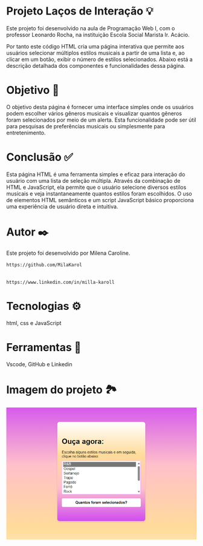 # Projeto Laços de Interação 💡

Este projeto foi desenvolvido na aula de Programação Web I, com o professor Leonardo Rocha, na instituição Escola Social Marista Ir. Acácio. 

Por tanto este código HTML cria uma página interativa que permite aos usuários selecionar múltiplos estilos musicais a partir de uma lista e, ao clicar em um botão, exibir o número de estilos selecionados. Abaixo está a descrição detalhada dos componentes e funcionalidades dessa página.

# Objetivo 📌
O objetivo desta página é fornecer uma interface simples onde os usuários podem escolher vários gêneros musicais e visualizar quantos gêneros foram selecionados por meio de um alerta. Esta funcionalidade pode ser útil para pesquisas de preferências musicais ou simplesmente para entretenimento.


# Conclusão ✅
Esta página HTML é uma ferramenta simples e eficaz para interação do usuário com uma lista de seleção múltipla. Através da combinação de HTML e JavaScript, ela permite que o usuário selecione diversos estilos musicais e veja instantaneamente quantos estilos foram escolhidos. O uso de elementos HTML semânticos e um script JavaScript básico proporciona uma experiência de usuário direta e intuitiva.


 
# Autor ✒️
Este projeto foi desenvolvido por Milena Caroline.

```
https://github.com/MilaKarol
```
```

https://www.linkedin.com/in/milla-karoll
```


# Tecnologias ⚙️
html,
css e 
JavaScript

# Ferramentas 🔧
Vscode,
GitHub e 
Linkedin

# Imagem do projeto 🏞

![](projeto.png)
